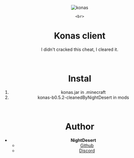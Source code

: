 <div align="center">

![konas](https://user-images.githubusercontent.com/88904139/137678048-ff616d67-065e-4fc2-b003-8ae8702b5a5a.png)

    <br>

<h1 align="center">Konas client</h1>
<p align="center">I didn't cracked this cheat, I cleared it.</p>

<br>

# Instal
1. konas.jar in .minecraft
2. konas-b0.5.2-cleanedByNightDesert in mods

<br>

# Author
- **NightDesert**
    - [Github](https://github.com/NightDesertOrig)
    - [Discord](https://discord.gg/wUJYtnTdSV)
